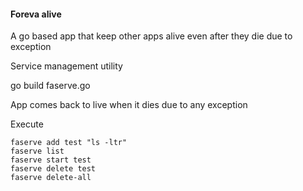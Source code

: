 #### Foreva alive
A go based app that keep other apps alive even after they die due to exception

Service management utility

go build faserve.go


App comes back to live when it dies due to any exception

Execute

```
faserve add test "ls -ltr"
faserve list
faserve start test
faserve delete test
faserve delete-all

```




